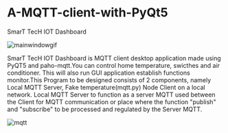 # A-MQTT-client-with-PyQt5
SmarT TecH IOT Dashboard



![mainwindowgif](https://user-images.githubusercontent.com/36342161/151721098-f5010c2c-3c4b-48b1-bc9d-880ca636dee9.gif)


SmarT TecH IOT Dashboard is MQTT client desktop application made using PyQT5 and paho-mqtt.You can control home temperature, swicthes and  air conditioner.
This will also run GUI application establish functions monitor.This Program to be designed consists of 2 components, namely Local MQTT Server, Fake temperature(mqtt.py) Node Client on a local network.
Local MQTT Server to function as a server MQTT used between the Client for MQTT communication or place where the function "publish" and "subscribe" to be processed and regulated by the Server MQTT.

![mqtt](https://user-images.githubusercontent.com/36342161/151721296-48b831ba-9bb2-46d9-8bb3-43fd920583c5.PNG)


